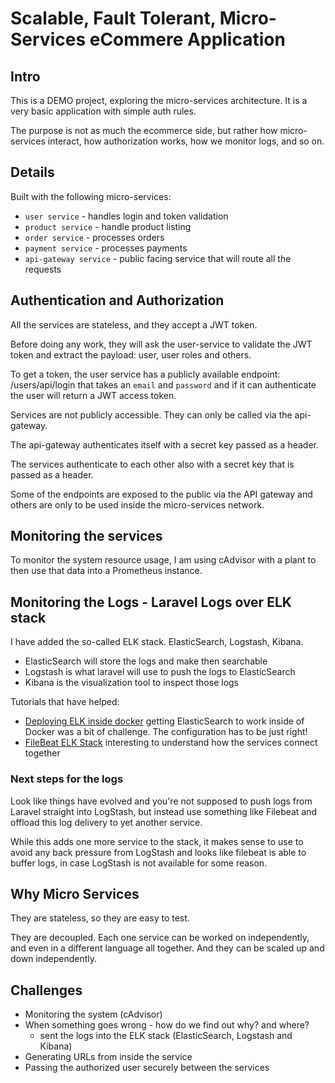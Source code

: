 # Scalable, Fault Tolerant, Micro-Services eCommere Application

## Intro

This is a DEMO project, exploring the micro-services architecture. It is a very 
basic application with simple auth rules. 

The purpose is not as much the ecommerce side, but rather how micro-services
interact, how authorization works, how we monitor logs, and so on.

## Details

Built with the following micro-services:

- `user service` - handles login and token validation
- `product service` - handle product listing
- `order service` - processes orders
- `payment service` - processes payments
- `api-gateway service` - public facing service that will route all the requests


## Authentication and Authorization 

All the services are stateless, and they accept a JWT token. 

Before doing any work, they will ask the user-service to validate the JWT token
and extract the payload: user, user roles and others. 

To get a token, the user service has a publicly available endpoint: /users/api/login
that takes an `email` and `password` and if it can authenticate the user will
return a JWT access token. 

Services are not publicly accessible. They can only be called via the api-gateway.

The api-gateway authenticates itself with a secret key passed as a header.

The services authenticate to each other also with a secret key that is passed as a 
header. 

Some of the endpoints are exposed to the public via the API gateway and others
are only to be used inside the micro-services network.

## Monitoring the services 

To monitor the system resource usage, I am using cAdvisor with a plant to then 
use that data into a Prometheus instance.

## Monitoring the Logs - Laravel Logs over ELK stack

I have added the so-called ELK stack. ElasticSearch, Logstash, Kibana.

- ElasticSearch will store the logs and make then searchable
- Logstash is what laravel will use to push the logs to ElasticSearch
- Kibana is the visualization tool to inspect those logs

Tutorials that have helped:
- [Deploying ELK inside docker](https://medium.com/@lopchannabeen138/deploying-elk-inside-docker-container-docker-compose-4a88682c7643 ) 
  getting ElasticSearch to work inside of Docker was a bit of challenge. The configuration has to be just right!
- [FileBeat ELK Stack](https://medium.com/@mehraien.arash/laravel-log-management-using-filebeat-elk-elastic-search-logstash-and-kibana-be7db5985bd6 )
  interesting to understand how the services connect together  

### Next steps for the logs 

Look like things have evolved and you're not supposed to push logs 
from Laravel straight into LogStash, but instead use something like Filebeat
and offload this log delivery to yet another service. 

While this adds one more service to the stack, it makes sense to use 
to avoid any back pressure from LogStash and looks like filebeat is
able to buffer logs, in case LogStash is not available for some reason.

## Why Micro Services

They are stateless, so they are easy to test.

They are decoupled. Each one service can be worked on independently, and even
in a different language all together. And they can be scaled up and down
independently.

## Challenges

- Monitoring the system (cAdvisor)
- When something goes wrong - how do we find out why? and where?
  - sent the logs into the ELK stack (ElasticSearch, Logstash and Kibana) 
- Generating URLs from inside the service
- Passing the authorized user securely between the services
